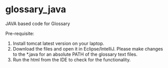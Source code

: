 # glossary_java
JAVA based code for Glossary

Pre-requisite:
1. Install tomcat latest version on your laptop.
2. Download the files and open it in Eclipse/IntelliJ. Please make changes to the *.java for an absolute PATH of the glossary text files.
3. Run the html from the IDE to check for the functionality.

